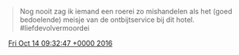 > Nog nooit zag ik iemand een roerei zo mishandelen als het \(goed bedoelende\) meisje van de ontbijtservice bij dit hotel\. \#liefdevolvermoordei

<img src="../../media/tweet.ico" width="12" /> [Fri Oct 14 09:32:47 +0000 2016](https://twitter.com/DromerDenker/status/786862307360071680)